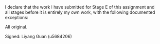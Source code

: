 I declare that the work I have submitted for Stage E of this assignment and all stages before it is entirely my own work, with the
following documented exceptions:

All original.

Signed: Liyang Guan (u5684206)
